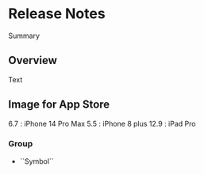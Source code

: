 # Release Notes

<!--@START_MENU_TOKEN@-->Summary<!--@END_MENU_TOKEN@-->

## Overview

<!--@START_MENU_TOKEN@-->Text<!--@END_MENU_TOKEN@-->

## Image for App Store
6.7 : iPhone 14 Pro Max
5.5 : iPhone 8 plus
12.9 : iPad Pro
### <!--@START_MENU_TOKEN@-->Group<!--@END_MENU_TOKEN@-->

- <!--@START_MENU_TOKEN@-->``Symbol``<!--@END_MENU_TOKEN@-->
